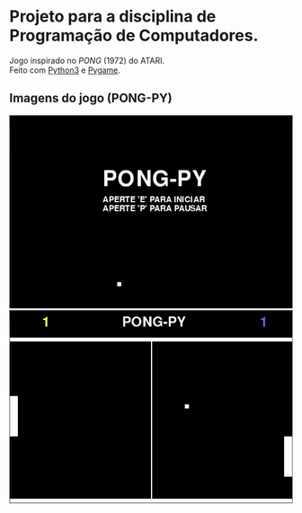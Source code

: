 # Projeto para a disciplina de Programação de Computadores.

Jogo inspirado no *PONG* (1972) do ATARI.<br>
Feito com [Python3](https://www.python.org/) e [Pygame](https://www.pygame.org/news).

## Imagens do jogo (PONG-PY)

![Menu](https://raw.githubusercontent.com/luca-gouveia/PONG-PY/master/images/main_screen.png)
<br>
![O jogo](https://raw.githubusercontent.com/luca-gouveia/PONG-PY/master/images/game_screen.png)
